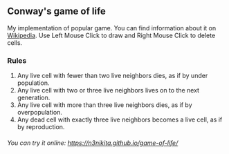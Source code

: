 ## Conway's game of life

My implementation of popular game. You can find information about it on [Wikipedia](https://en.wikipedia.org/wiki/Conway%27s_Game_of_Life). Use Left Mouse Click to draw and Right Mouse Click to delete cells.

### Rules

1. Any live cell with fewer than two live neighbors dies, as if by under population.
2. Any live cell with two or three live neighbors lives on to the next generation.
3. Any live cell with more than three live neighbors dies, as if by overpopulation.
4. Any dead cell with exactly three live neighbors becomes a live cell, as if by reproduction.

###### You can try it online: https://n3nikita.github.io/game-of-life/
